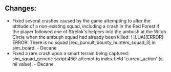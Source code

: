 Changes:
-------
- Fixed several crashes caused by the game attempting to alter the attitude of a non-existing squad, including a crash in the Red Forest if the player followed one of Strelok's helpers into the ambush at the Witch Circle when the ambush squad had already been killed: ! [LUA][ERROR] ERROR: There is no squad [red_pursuit_bounty_hunters_squad_3] in sim_board. - Decane
- Fixed a rare crash upon a smart terrain being captured: sim_squad_generic.script:456: attempt to index field 'current_action' (a nil value). - Decane